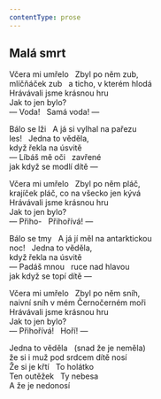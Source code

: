 ```yaml
---
contentType: prose
---
```


## Malá smrt

Včera mi umřelo   Zbyl po něm zub,  
mlíčňáček zub   a ticho, v kterém hlodá  
Hrávávali jsme krásnou hru  
Jak to jen bylo?  
— Voda!   Samá voda! —

Bálo se lži   A já si vylhal na pařezu  
les!   Jedna to věděla,  
když řekla na úsvitě  
— Líbáš mě oči   zavřené  
jak když se modlí dítě —

Včera mi umřelo   Zbyl po něm pláč,  
krajíček pláč, co na všecko jen kývá  
Hrávávali jsme krásnou hru  
Jak to jen bylo?  
— Přiho-   Přihořívá! —

Bálo se tmy   A já jí měl na antarktickou  
noc!   Jedna to věděla,  
když řekla na úsvitě  
— Padáš mnou   ruce nad hlavou  
jak když se topí dítě —

Včera mi umřelo   Zbyl po něm sníh,  
naivní sníh v mém Černočerném moři  
Hrávávali jsme krásnou hru  
Jak to jen bylo?  
— Přihořívá!   Hoří! —

Jedna to věděla   (snad že je neměla)  
že si i muž pod srdcem dítě nosí  
Že si je křtí   To holátko  
Ten outěžek   Ty nebesa  
A že je nedonosí
